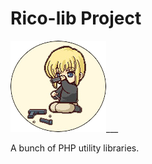 Rico-lib Project
=========================

_____________________________________________________________________________________________________________![rico](rico.png)________________________________________________________________________________________________________________


A bunch of PHP utility libraries.
